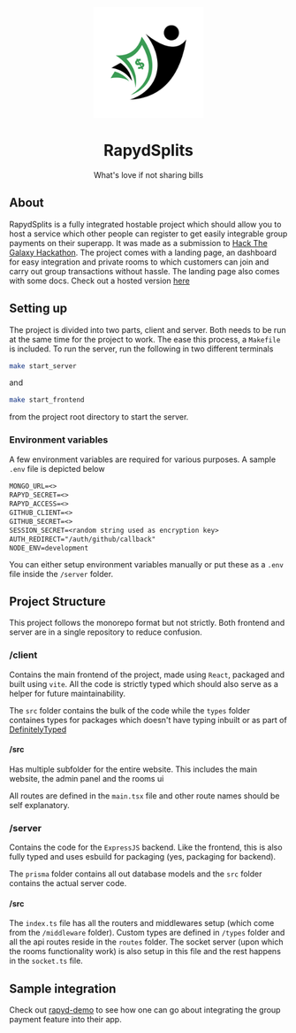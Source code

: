 <p align="center">
  <img src="/client/src/assets/logo.png" height="200px" alt="Sublime's custom image"/>
</p>

<h1 align="center">RapydSplits</h1>

<p align="center">What's love if not sharing bills</p>

## About

RapydSplits is a fully integrated hostable project which should allow you to host a service which other people can register to get easily integrable group payments on their superapp. It was made as a submission to [Hack The Galaxy Hackathon](https://htg3.devpost.com). The project comes with a landing page, an dashboard for easy integration and private rooms to which customers can join and carry out group transactions without hassle. The landing page also comes with some docs. Check out a hosted version [here](https://rapydsplits.live)

## Setting up

The project is divided into two parts, client and server. Both needs to be run at the same time for the project to work.
The ease this process, a `Makefile` is included. To run the server, run the following in two different terminals

```sh
make start_server
```
and

```sh
make start_frontend
```

from the project root directory to start the server.

### Environment variables

A few environment variables are required for various purposes. A sample `.env` file is depicted below

```.env
MONGO_URL=<>
RAPYD_SECRET=<>
RAPYD_ACCESS=<>
GITHUB_CLIENT=<>
GITHUB_SECRET=<>
SESSION_SECRET=<random string used as encryption key>
AUTH_REDIRECT="/auth/github/callback"
NODE_ENV=development
```
You can either setup environment variables manually or put these as a `.env` file inside the `/server` folder.

## Project Structure

This project follows the monorepo format but not strictly. Both frontend and server are in a single repository to reduce confusion.

### /client

Contains the main frontend of the project, made using `React`, packaged and built using `vite`. All the code is strictly typed which should also serve as a helper for future maintainability.

The `src` folder contains the bulk of the code while the `types` folder containes types for packages which doesn't have typing inbuilt or as part of [DefinitelyTyped](https://github.com/DefinitelyTyped/DefinitelyTyped)

#### /src

Has multiple subfolder for the entire website. This includes the main website, the admin panel and the rooms ui

All routes are defined in the `main.tsx` file and other route names should be self explanatory.

### /server

Contains the code for the `ExpressJS` backend. Like the frontend, this is also fully typed and uses esbuild for packaging (yes, packaging for backend).

The `prisma` folder contains all out database models and the `src` folder contains the actual server code.

#### /src

The `index.ts` file has all the routers and middlewares setup (which come from the `/middleware` folder). Custom types are defined in `/types` folder
and all the api routes reside in the `routes` folder. The socket server (upon which the rooms functionality work) is also setup in this file and the rest happens in the `socket.ts` file.

## Sample integration

Check out [rapyd-demo](https://github.com/Muhammedsinanck/rapyd-demo) to see how one can go about integrating the group payment feature into their app.










